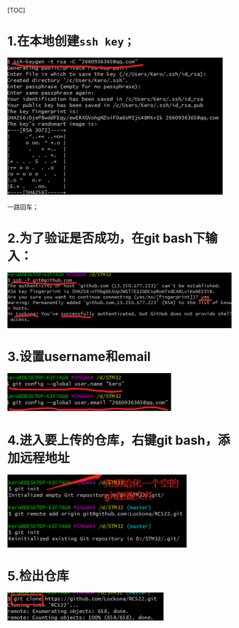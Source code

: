 [TOC]



# 1.在本地创建`ssh key；`

![image-20210201103109688](git初始化.assets/image-20210201103109688.png)

一路回车；

# 2.为了验证是否成功，在git bash下输入：

![image-20210201103324969](git初始化.assets/image-20210201103324969.png)

# 3.设置username和email

![image-20210201103432879](git初始化.assets/image-20210201103432879.png)

# 4.进入要上传的仓库，右键git bash，添加远程地址

![image-20210201103932680](git初始化.assets/image-20210201103932680.png)

# 5.检出仓库

![image-20210201104105000](git初始化.assets/image-20210201104105000.png)

